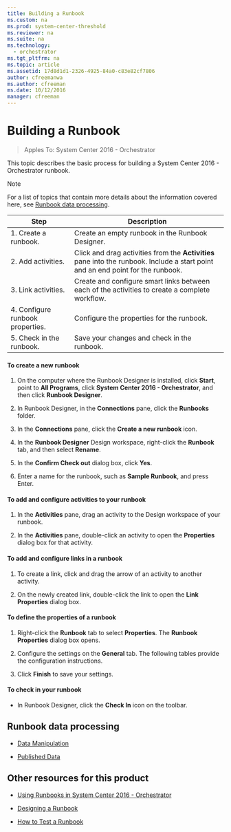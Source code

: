 ```yaml
---
title: Building a Runbook
ms.custom: na
ms.prod: system-center-threshold
ms.reviewer: na
ms.suite: na
ms.technology:
  - orchestrator
ms.tgt_pltfrm: na
ms.topic: article
ms.assetid: 17d8d1d1-2326-4925-84a0-c83e82cf7806
author: cfreemanwa
ms.author: cfreeman
ms.date: 10/12/2016
manager: cfreeman
---
```

# Building a Runbook

> Apples To: System Center 2016 - Orchestrator

This topic describes the basic process for building a System Center 2016 - Orchestrator runbook.  

> [!NOTE]  
> For a list of topics that contain more details about the information covered here, see [Runbook data processing](../manage/building-a-runbook.md#BMK_Runbookdataprocessing).  

|Step|Description|  
|--------|---------------|  
|1. Create a runbook.|Create an empty runbook in the Runbook Designer.|  
|2. Add activities.|Click and drag activities from the **Activities** pane into the runbook. Include a start point and an end point for the runbook.|  
|3. Link activities.|Create and configure smart links between each of the activities to create a complete workflow.|  
|4. Configure runbook properties.|Configure the properties for the runbook.|  
|5. Check in the runbook.|Save your changes and check in the runbook.|  

#### To create a new runbook  

1.  On the computer where the Runbook Designer is installed, click **Start**, point to **All Programs**, click **System Center 2016 - Orchestrator**, and then click **Runbook Designer**.  

2.  In Runbook Designer, in the **Connections** pane, click the **Runbooks** folder.  

3.  In the **Connections** pane, click the **Create a new runbook** icon.  

4.  In the **Runbook Designer** Design workspace, right-click the **Runbook** tab, and then select **Rename**.  

5.  In the **Confirm Check out** dialog box, click **Yes**.  

6.  Enter a name for the runbook, such as **Sample Runbook**, and press Enter.  

#### To add and configure activities to your runbook  

1.  In the **Activities** pane, drag an activity to the Design workspace of your runbook.  

2.  In the **Activities** pane, double\-click an activity to open the **Properties** dialog box for that activity.  

#### To add and configure links in a runbook  

1.  To create a link, click and drag the arrow of an activity to another activity.  

2.  On the newly created link, double\-click the link to open the **Link Properties** dialog box.  

#### To define the properties of a runbook  

1.  Right-click the **Runbook** tab to select **Properties**. The **Runbook Properties** dialog box opens.  

2.  Configure the settings on the **General** tab. The following tables provide the configuration instructions.  

3.  Click **Finish** to save your settings.  

#### To check in your runbook  

-   In Runbook Designer, click the **Check In** icon on the toolbar.  

## <a name="BMK_Runbookdataprocessing"></a>Runbook data processing  

-   [Data Manipulation](../manage/data-manipulation.md)  

-   [Published Data](../manage/published-data.md)  

## Other resources for this product  

-   [Using Runbooks in System Center 2016 - Orchestrator](../get-started/using-runbooks.md)  

-   [Designing a Runbook](../manage/designing-a-runbook.md)  

-   [How to Test a Runbook](../manage/how-to-test-a-runbook.md)  
